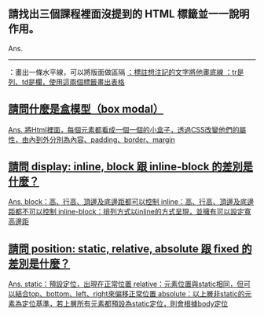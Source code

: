 ## 請找出三個課程裡面沒提到的 HTML 標籤並一一說明作用。
Ans.
<hr>：畫出一條水平線，可以將版面做區隔
<u>：標註想注記的文字將他畫底線
<tr><td>：tr是列、td是欄，使用這兩個標籤畫出表格

## 請問什麼是盒模型（box modal）
Ans.
將Html裡面，每個元素都看成一個一個的小盒子，透過CSS改變他們的屬性，由內到外分別為內容、padding、border、margin

## 請問 display: inline, block 跟 inline-block 的差別是什麼？
Ans.
block：高、行高、頂邊及底邊距都可以控制
inline：高、行高、頂邊及底邊距都不可以控制
inline-block：排列方式以inline的方式呈現，並擁有可以設定寬高邊距

## 請問 position: static, relative, absolute 跟 fixed 的差別是什麼？
Ans.
static：預設定位，出現在正常位置
relative：元素位置與static相同，但可以結合top、bottom、left、right來偏移正常位置
absolute：以上層非static的元素為定位基準，若上層所有元素都預設為static定位，則會根據body定位
